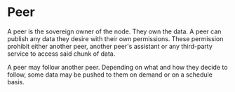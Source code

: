 # Peer
A peer is the sovereign owner of the node. They own the data. A peer can publish any data they desire with their own permissions. These permission prohibit either another peer, another peer's assistant or any third-party service to access said chunk of data. 

A peer may follow another peer. Depending on what and how they decide to follow, some data may be pushed to them on demand or on a schedule basis.
